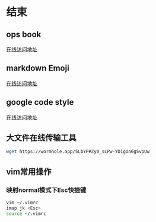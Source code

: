 # 结束

## ops book

[在线访问地址](https://cs.leops.cn/#/cheatsheet/linux/bash)

## markdown Emoji

[在线访问地址](https://www.emojiall.com/zh-hans/sub-categories/H14)

## google code style

[在线访问地址](https://zh-google-styleguide.readthedocs.io/en/latest/google-shell-styleguide/environment/)

## 大文件在线传输工具

```bash
wget https://wormhole.app/5LbYP#Zy0_sLPw-YD1gOa6g5vpUw
```

## vim常用操作

### 映射normal模式下Esc快捷键

```bash
vim ~/.vimrc
imap jk <Esc> 
source ~/.vimrc
```

